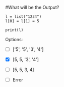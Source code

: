 #What will be the Output?

```
l = list("1234")
l[0] = l[1] = 5

print(l)
```

Options:
- [ ] ['5', '5', '3', '4']

- [X] [5, 5, '3', '4']

- [ ] [5, 5, 3, 4]

- [ ] Error

